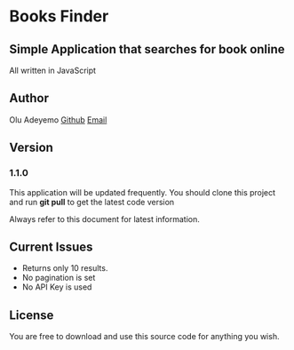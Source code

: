 # Books Finder 
## Simple Application that searches for book online 
All written in JavaScript 

## Author 
Olu Adeyemo 
[Github](http://github.com/theoafactor)
[Email](theoafactor@gmail.com)

## Version 
### 1.1.0 
This application will be updated frequently. You should clone this project and run **git pull**
to get the latest code version

Always refer to this document for latest information.

## Current Issues
- Returns only 10 results.
- No pagination is set
- No API Key is used 

## License 
You are free to download and use this source code for anything you wish.

